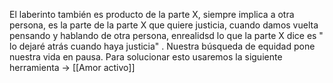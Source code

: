 El laberinto también es producto de la parte X, siempre implica a otra persona, es la parte de la parte X que quiere justicia, cuando damos vuelta pensando y hablando de otra persona, enrealidsd lo que la parte X dice es " lo dejaré atrás cuando haya justicia" . Nuestra búsqueda de equidad pone nuestra vida en pausa. Para solucionar esto usaremos la siguiente herramienta → [[Amor activo]]